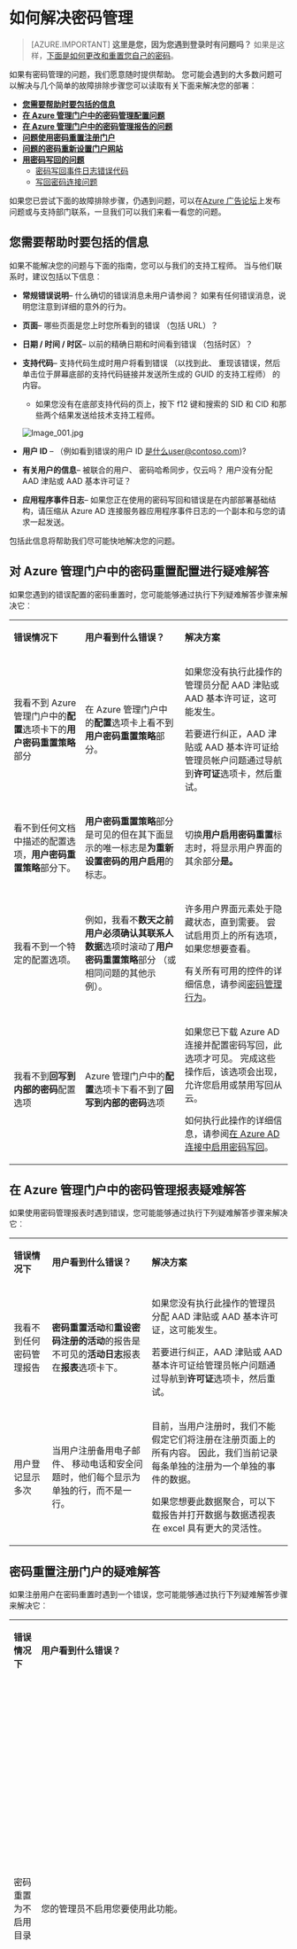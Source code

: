<properties
    pageTitle="故障排除︰ Azure AD 密码管理 |Microsoft Azure"
    description="Azure AD 密码管理，包括重置、 更改、 写回、 注册、 常见故障排除步骤和哪些信息要包括何时寻求帮助。"
    services="active-directory"
    documentationCenter=""
    authors="asteen"
    manager="femila"
    editor="curtand"/>

<tags
    ms.service="active-directory"
    ms.workload="identity"
    ms.tgt_pltfrm="na"
    ms.devlang="na"
    ms.topic="article"
    ms.date="08/12/2016"
    ms.author="asteen"/>

# <a name="how-to-troubleshoot-password-management"></a>如何解决密码管理

> [AZURE.IMPORTANT] **这里是您，因为您遇到登录时有问题吗？** 如果是这样，[下面是如何更改和重置您自己的密码](active-directory-passwords-update-your-own-password.md)。

如果有密码管理的问题，我们愿意随时提供帮助。 您可能会遇到的大多数问题可以解决与几个简单的故障排除步骤您可以读取有关下面来解决您的部署︰

* [**您需要帮助时要包括的信息**](#information-to-include-when-you-need-help)
* [**在 Azure 管理门户中的密码管理配置问题**](#troubleshoot-password-reset-configuration-in-the-azure-management-portal)
* [**在 Azure 管理门户中的密码管理报告的问题**](#troubleshoot-password-management-reports-in-the-azure-management-portal)
* [**问题使用密码重置注册门户**](#troubleshoot-the-password-reset-registration-portal)
* [**问题的密码重新设置门户网站**](#troubleshoot-the-password-reset-portal)
* [**用密码写回的问题**](#troubleshoot-password-writeback)
  - [密码写回事件日志错误代码](#password-writeback-event-log-error-codes)
  - [写回密码连接问题](#troubleshoot-password-writeback-connectivity)

如果您已尝试下面的故障排除步骤，仍遇到问题，可以在[Azure 广告论坛](https://social.msdn.microsoft.com/forums/azure/home?forum=WindowsAzureAD)上发布问题或与支持部门联系，一旦我们可以我们来看一看您的问题。

## <a name="information-to-include-when-you-need-help"></a>您需要帮助时要包括的信息

如果不能解决您的问题与下面的指南，您可以与我们的支持工程师。 当与他们联系时，建议包括以下信息︰

 - **常规错误说明**– 什么确切的错误消息未用户请参阅？  如果有任何错误消息，说明您注意到详细的意外的行为。
 - **页面**– 哪些页面是您上时您所看到的错误 （包括 URL）？
 - **日期 / 时间 / 时区**– 以前的精确日期和时间看到错误 （包括时区）？
 - **支持代码**– 支持代码生成时用户将看到错误 （以找到此、 重现该错误，然后单击位于屏幕底部的支持代码链接并发送所生成的 GUID 的支持工程师） 的内容。
   - 如果您没有在底部支持代码的页上，按下 f12 键和搜索的 SID 和 CID 和那些两个结果发送给技术支持工程师。

    ![][001]

 - **用户 ID** – （例如看到错误的用户 ID 是什么user@contoso.com)?
 - **有关用户的信息**– 被联合的用户、 密码哈希同步，仅云吗？  用户没有分配 AAD 津贴或 AAD 基本许可证？
 - **应用程序事件日志**– 如果您正在使用的密码写回和错误是在内部部署基础结构，请压缩从 Azure AD 连接服务器应用程序事件日志的一个副本和与您的请求一起发送。

包括此信息将帮助我们尽可能快地解决您的问题。


## <a name="troubleshoot-password-reset-configuration-in-the-azure-management-portal"></a>对 Azure 管理门户中的密码重置配置进行疑难解答
如果您遇到的错误配置的密码重置时，您可能能够通过执行下列疑难解答步骤来解决它︰

<table>
          <tbody><tr>
            <td>
              <p>
                <strong>错误情况下</strong>
              </p>
            </td>
            <td>
              <p>
                <strong>用户看到什么错误？</strong>
              </p>
            </td>
            <td>
              <p>
                <strong>解决方案</strong>
              </p>
            </td>
          </tr>
          <tr>
            <td>
              <p>我看不到 Azure 管理门户中的<strong>配置</strong>选项卡下的<strong>用户密码重置策略</strong>部分</p>
            </td>
            <td>
              <p>在 Azure 管理门户中的<strong>配置</strong>选项卡上看不到<strong>用户密码重置策略</strong>部分。</p>
            </td>
            <td>
              <p>如果您没有执行此操作的管理员分配 AAD 津贴或 AAD 基本许可证，这可能发生。 </p>
              <p>若要进行纠正，AAD 津贴或 AAD 基本许可证给管理员帐户问题通过导航到<strong>许可证</strong>选项卡，然后重试。</p>
            </td>
          </tr>
          <tr>
            <td>
              <p>看不到任何文档中描述的配置选项，<strong>用户密码重置策略</strong>部分下。</p>
            </td>
            <td>
              <p><strong>用户密码重置策略</strong>部分是可见的但在其下面显示的唯一标志是<strong>为重新设置密码的用户启用</strong>的标志。</p>
            </td>
            <td>
              <p>切换<strong>用户启用密码重置</strong>标志时，将显示用户界面的其余部分<strong>是。</strong></p>
            </td>
          </tr>
          <tr>
            <td>
              <p>我看不到一个特定的配置选项。</p>
            </td>
            <td>
              <p>例如，我看不<strong>数天之前用户必须确认其联系人数据</strong>选项时滚动了<strong>用户密码重置策略</strong>部分 （或相同问题的其他示例）。</p>
            </td>
            <td>
              <p>许多用户界面元素处于隐藏状态，直到需要。 尝试启用页上的所有选项，如果您想要查看。</p>
              <p>有关所有可用的控件的详细信息，请参阅<a href="active-directory-passwords-customize.md#password-management-behavior">密码管理行为</a>。</p>
            </td>
          </tr>
          <tr>
            <td>
              <p>我看不到<strong>回写到内部的密码</strong>配置选项</p>
            </td>
            <td>
              <p>Azure 管理门户中的<strong>配置</strong>选项卡下看不到了<strong>回写到内部的密码</strong>选项</p>
            </td>
            <td>
              <p>如果您已下载 Azure AD 连接并配置密码写回，此选项才可见。 完成这些操作后，该选项会出现，允许您启用或禁用写回从云。</p>
              <p>如何执行此操作的详细信息，请参阅<a href="active-directory-passwords-getting-started.md#step-2-enable-password-writeback-in-azure-ad-connect">在 Azure AD 连接中启用密码写回</a>。</p>
            </td>
          </tr>
        </tbody></table>

## <a name="troubleshoot-password-management-reports-in-the-azure-management-portal"></a>在 Azure 管理门户中的密码管理报表疑难解答
如果使用密码管理报表时遇到错误，您可能能够通过执行下列疑难解答步骤来解决它︰

<table>
          <tbody><tr>
            <td>
              <p>
                <strong>错误情况下</strong>
              </p>
            </td>
            <td>
              <p>
                <strong>用户看到什么错误？</strong>
              </p>
            </td>
            <td>
              <p>
                <strong>解决方案</strong>
              </p>
            </td>
          </tr>
          <tr>
            <td>
              <p>我看不到任何密码管理报告</p>
            </td>
            <td>
              <p><strong>密码重置活动</strong>和<strong>重设密码注册的活动</strong>的报告是不可见的<strong>活动日志</strong>报表在<strong>报表</strong>选项卡下。</p>
            </td>
            <td>
              <p>如果您没有执行此操作的管理员分配 AAD 津贴或 AAD 基本许可证，这可能发生。 </p>
              <p>若要进行纠正，AAD 津贴或 AAD 基本许可证给管理员帐户问题通过导航到<strong>许可证</strong>选项卡，然后重试。</p>
            </td>
          </tr>
          <tr>
            <td>
              <p>用户登记显示多次</p>
            </td>
            <td>
              <p>当用户注册备用电子邮件、 移动电话和安全问题时，他们每个显示为单独的行，而不是一行。</p>
            </td>
            <td>
              <p>目前，当用户注册时，我们不能假定它们将注册在注册页面上的所有内容。 因此，我们当前记录每条单独的注册为一个单独的事件的数据。</p>
              <p>如果您想要此数据聚合，可以下载报告并打开数据与数据透视表在 excel 具有更大的灵活性。</p>
            </td>
          </tr>
        </tbody></table>

## <a name="troubleshoot-the-password-reset-registration-portal"></a>密码重置注册门户的疑难解答
如果注册用户在密码重置时遇到一个错误，您可能能够通过执行下列疑难解答步骤来解决它︰

<table>
          <tbody><tr>
            <td>
              <p>
                <strong>错误情况下</strong>
              </p>
            </td>
            <td>
              <p>
                <strong>用户看到什么错误？</strong>
              </p>
            </td>
            <td>
              <p>
                <strong>解决方案</strong>
              </p>
            </td>
          </tr>
          <tr>
            <td>
              <p>密码重置为不启用目录</p>
            </td>
            <td>
              <p>您的管理员不启用您要使用此功能。</p>
            </td>
            <td>
              <p>切换<strong>用户启用密码重置</strong>标志为<strong>是</strong>并在 Azure 管理门户目录配置选项卡上单击<strong>保存</strong>。 您必须具有 Azure AD 津贴或基本许可证分配给管理员执行此操作。</p>
            </td>
          </tr>
          <tr>
            <td>
              <p>用户不具有分配 AAD 津贴或 AAD 基本许可证</p>
            </td>
            <td>
              <p>您的管理员不启用您要使用此功能。</p>
            </td>
            <td>
              <p>将 Azure AD 津贴或 Azure AD 基本许可证分配给 Azure 管理门户中的<strong>许可证</strong>选项卡下的用户。 您必须具有 Azure AD 津贴或基本许可证分配给管理员执行此操作。</p>
            </td>
          </tr>
          <tr>
            <td>
              <p>处理请求时出错</p>
            </td>
            <td>
              <p>用户将看到错误消息︰</p>
              <p>

              </p>
              <p>处理请求时出错 </p>
              <p>在尝试重置密码。</p>
            </td>
            <td>
              <p>这由很多问题，但此错误通常由任一服务中断或配置问题不能解决的。 </p>
              <p>如果您看到此错误，它将影响您的业务，请与支持部门联系，我们将帮助您尽快。 请参阅<a href="#information-to-include-when-you-need-help">信息包括在您需要帮助</a>，则应提供与支持工程师，以帮助快速的解决方法，请参阅。</p>
            </td>
          </tr>
        </tbody></table>

## <a name="troubleshoot-the-password-reset-portal"></a>密码重置门户的疑难解答
如果您遇到的错误，在重置用户的密码时，您可能能够通过执行下列疑难解答步骤来解决它︰

<table>
          <tbody><tr>
            <td>
              <p>
                <strong>错误情况下</strong>
              </p>
            </td>
            <td>
              <p>
                <strong>用户看到什么错误？</strong>
              </p>
            </td>
            <td>
              <p>
                <strong>解决方案</strong>
              </p>
            </td>
          </tr>
          <tr>
            <td>
              <p>密码重置为不启用目录</p>
            </td>
            <td>
              <p>您的帐户未启用密码重置</p>
              <p>很抱歉，您的管理员没有设置您的帐户以用于此服务。 </p>
              <p>

              </p>
              <p>如果您愿意，我们可以与您的组织中管理员联系来重置您的密码。</p>
            </td>
            <td>
              <p>切换<strong>用户启用密码重置</strong>标志为<strong>是</strong>并在 Azure 管理门户目录配置选项卡上单击<strong>保存</strong>。 您必须具有 Azure AD 津贴或基本许可证分配给管理员执行此操作。</p>
            </td>
          </tr>
          <tr>
            <td>
              <p>用户不具有分配 AAD 津贴或 AAD 基本许可证</p>
            </td>
            <td>
              <p>虽然我们不能自动重置非管理员帐户密码，我们可以联系到您的组织的管理人员为您代劳。</p>
            </td>
            <td>
              <p>将 Azure AD 津贴或 Azure AD 基本许可证分配给 Azure 管理门户中的<strong>许可证</strong>选项卡下的用户。 您必须具有 Azure AD 津贴或基本许可证分配给管理员执行此操作。</p>
            </td>
          </tr>
          <tr>
            <td>
              <p>目录启用密码重置，但用户已丢失或存在格式错误的身份验证信息</p>
            </td>
            <td>
              <p>您的帐户未启用密码重置</p>
              <p>很抱歉，您的管理员没有设置您的帐户以用于此服务。 </p>
              <p>

              </p>
              <p>如果您愿意，我们可以与您的组织中管理员联系来重置您的密码。</p>
            </td>
            <td>
              <p>请确保该用户具有正确联系人数据文件中的目录之前。 有关如何配置身份验证信息的目录中，以便用户不会看到此错误的信息，请参阅<a href="active-directory-passwords-learn-more.md#what-data-is-used-by-password-reset">数据使用的密码重置</a>。</p>
            </td>
          </tr>
          <tr>
            <td>
              <p>目录启用密码重置，但用户只有一条联系人数据文件上设置策略需要两个验证步骤</p>
            </td>
            <td>
              <p>您的帐户未启用密码重置</p>
              <p>很抱歉，您的管理员没有设置您的帐户以用于此服务。 </p>
              <p>

              </p>
              <p>如果您愿意，我们可以与您的组织中管理员联系来重置您的密码。</p>
            </td>
            <td>
              <p>在继续操作前请确保该用户具有至少两个正确配置联系方法 （例如，移动电话和办公电话）。 有关如何配置身份验证信息的目录中，以便用户不会看到此错误的信息，请参阅<a href="active-directory-passwords-learn-more.md#what-data-is-used-by-password-reset">数据使用的密码重置</a>。</p>
            </td>
          </tr>
          <tr>
            <td>
              <p>目录已启用密码重置，并正确配置用户，但用户将无法连接到 </p>
            </td>
            <td>
              <p>天哪 ！  我们与您联系时遇到意外的错误。</p>
            </td>
            <td>
              <p>这可能是一个临时服务错误的结果或配置错误的我们无法正确检测到联系人数据。 如果用户等待 10 秒钟，再试一次，出现"联系您的管理员联系"链接。 再次单击重试将重新派发该调用，而单击"联系您的管理员"将向用户、 密码或请求密码重置为该用户帐户执行 （按优先级顺序） 的全局管理员发送表单的电子邮件。</p>
            </td>
          </tr>
          <tr>
            <td>
              <p>用户永远不会接收密码重置 SMS 或电话联络</p>
            </td>
            <td>
              <p>用户单击"文本我"或"请呼叫我"，然后永远收不到任何东西。</p>
            </td>
            <td>
              <p>这可能是出现在目录中的格式不正确的电话号码。 请确保电话号码的格式是"+ ccc xxxyyyzzzzXeeee"。 若要了解有关格式电话使用密码重置的数字请参见<a href="active-directory-passwords-learn-more.md#what-data-is-used-by-password-reset">数据使用的密码重置</a>。</p>
              <p>如果您需要扩展路由到当前用户，请注意，密码重置不支持扩展，即使您指定一个目录 （它们去除之前调用将被调度） 中。 尝试使用不带扩展名，数字或将扩展集成到您的 PBX 中的电话号码。</p>
            </td>
          </tr>
          <tr>
            <td>
              <p>用户永远不会接收密码重置电子邮件</p>
            </td>
            <td>
              <p>用户单击"电子邮件我"，然后永远收不到任何东西。</p>
            </td>
            <td>
              <p>为解决此问题的最常见原因是，垃圾邮件筛选器拒绝该消息。 请检查您的垃圾邮件，电子邮件的垃圾邮件，或删除项目文件夹。</p>
              <p>另外，请确保您正在检查正确的电子邮件消息...，很多人具有非常相似的电子邮件地址并结束检查错误的邮件收件箱。 如果这两个选项都不起作用，也可能是在目录中的电子邮件地址不正确，请检查以确保电子邮件地址正确，然后重试。 若要了解有关格式的电子邮件地址重新设置密码的使用请参阅<a href="active-directory-passwords-learn-more.md#what-data-is-used-by-password-reset">哪些数据使用的密码重置</a>。</p>
            </td>
          </tr>
          <tr>
            <td>
              <p>我已经设置密码重置策略，但当管理员帐户使用密码重置，该策略不会应用</p>
            </td>
            <td>
              <p>重置其密码的管理员帐户请参阅启用密码重置、 电子邮件和移动电话，无论何种策略设置在<strong>用户密码重置策略</strong>部分<strong>配置</strong>选项卡下的选项相同。</p>
            </td>
            <td>
              <p>在<strong>配置</strong>选项卡的<strong>用户密码重置策略</strong>部分配置的选项仅适用于您的组织中的最终用户。</p>
              <p>Microsoft 管理并控制管理员重设密码策略以确保最高的安全级别</p>
            </td>
          </tr>
          <tr>
            <td>
              <p>用户阻止试图在一天内多次重置密码</p>
            </td>
            <td>
              <p>用户将看到一条错误指出︰</p>
              <p>

              </p>
              <p>请使用另一种方法。</p>
              <p>您尝试验证您的帐户在最后 1 小时次数过多。 出于安全原因，您需要等待 24 小时之前您可以再试一次。 </p>
              <p>如果您愿意，我们可以与您的组织中管理员联系来重置您的密码。</p>
            </td>
            <td>
              <p>我们到阻止用户尝试重置其密码，在较短时间内多次从实现的自动调节机制。 这种情况发生时︰</p>
              <ol class="ordered">
                <li>
用户尝试验证电话号码在 1 小时内 5 次。<br\><br\></li>
                <li>
用户尝试在一小时内 5 次使用入口的安全问题。<br\><br\></li>
                <li>
用户尝试在一小时内 5 次置相同的用户帐户的密码。<br\><br\></li>
              </ol>
              <p>若要解决此问题，指示用户等待 24 小时后的最后一次尝试，并且用户将能够重置其密码。</p>
            </td>
          </tr>
          <tr>
            <td>
              <p>他或她的电话号码进行验证时，用户将看到错误</p>
            </td>
            <td>
              <p>尝试验证电话使用作为身份验证方法，用户将看到一条说明︰</p>
              <p>

              </p>
              <p>指定了不正确的电话号码。</p>
            </td>
            <td>
              <p>输入的电话号码与文件上的电话号码不匹配时，将发生此错误。</p>
              <p>请确保用户输入完整的电话号码，包括区域和国家/地区的代码中，当尝试使用密码重置基于电话的方法。</p>
            </td>
          </tr>
          <tr>
            <td>
              <p>处理请求时出错</p>
            </td>
            <td>
              <p>用户将看到错误消息︰</p>
              <p>

              </p>
              <p>处理请求时出错 </p>
              <p>在尝试重置密码。</p>
            </td>
            <td>
              <p>这由很多问题，但此错误通常由任一服务中断或配置问题不能解决的。 </p>
              <p>如果您看到此错误，它将影响您的业务，请与支持部门联系，我们将帮助您尽快。 请参阅<a href="#information-to-include-when-you-need-help">信息包括在您需要帮助</a>，则应提供与支持工程师，以帮助快速的解决方法，请参阅。</p>
            </td>
          </tr>
        </tbody></table>

## <a name="troubleshoot-password-writeback"></a>解决密码写回
如果您遇到错误时启用、 禁用或使用密码写回，您可能能够通过执行下列疑难解答步骤来解决它︰

<table>
          <tbody><tr>
            <td>
              <p>
                <strong>错误情况下</strong>
              </p>
            </td>
            <td>
              <p>
                <strong>用户看到什么错误？</strong>
              </p>
            </td>
            <td>
              <p>
                <strong>解决方案</strong>
              </p>
            </td>
          </tr>
          <tr>
            <td>
              <p>常规服务和启动故障</p>
            </td>
            <td>
              <p>在 Azure AD 连接计算机的应用程序事件日志中的错误 6800 场所，密码重置服务不启动。</p>
              <p>

              </p>
              <p>服务，联合或密码哈希后同步的用户不能重置其密码。</p>
            </td>
            <td>
              <p>当启用密码写回时，同步引擎将调用写回库执行 （服务） 的配置与云服务服务。 在服务期间或密码写回启动 WCF 终结点时遇到的任何错误将导致您 Azure AD 连接的计算机的事件日志中的事件日志中的错误。</p>
              <p>期间 ADSync 服务重新启动，如果配置写回，WCF 终结点将开始。 但是，如果启动的终结点失败，我们将只是记录事件 6800，让同步服务启动。 此事件表示终结点不启动密码写回。 按组件将表明为什么终结点无法启动 PasswordResetService 生成事件日志事件 (6800) 以及事件日志条目的详细信息。 查看这些事件日志错误，然后尝试重新启动 Azure 的 AD 连接，如果密码写回仍不能正常工作。 如果问题仍然存在，请禁用并重新启用密码写回。</p>
            </td>
          </tr>
                    <tr>
            <td>
              <p>当用户尝试重置密码或解锁帐户密码写启用的时则操作将失败。 此外，您会看到在 Azure AD 连接事件日志包含事件:"同步引擎返回错误 hr = 800700CE，邮件 = 文件名或扩展名太长"解除锁定操作发生后。
                            </p>
            </td>
            <td>
              <p>如果必须升级旧版本的 Azure AD 连接或目录同步，这会发生。 升级到旧版本的 Azure AD 连接设置 Azure 广告管理代理帐户 （较新版本将设置 127 的字符长度的密码） 254 个字符的密码。 这种长密码用于 AD 接口导入和导出操作，但解除锁定操作不支持。
                            </p>
            </td>
            <td>
              <p>[查找 Active Directory 帐户](active-directory-aadconnect-accounts-permissions.md#active-directory-account)Azure AD 连接和重置密码中包含不能超过 127 个字符。 然后从开始菜单打开**同步服务**。 定位到**连接器**并查找**Active Directory 连接器**。 选择它并单击**属性**。 导航到**凭据**页并输入新的密码。 请选择**确定**关闭该页面。
                            </p>
            </td>
          </tr>
                    <tr>
            <td>
              <p>在 Azure AD 连接安装过程中配置写回错误。</p>
            </td>
            <td>
              <p>在 Azure AD 连接安装过程的最后一步，您可以看到一个错误，指示无法配置密码写回。</p>
              <p>

              </p>
              <p>Azure 的 AD 连接应用程序事件日志中包含错误 32009 型"错误获取身份验证令牌"。</p>
            </td>
            <td>
              <p>在以下两种情况下会发生此错误︰</p>
              <ul>
                <li class="unordered">
您已指定开始 Azure AD 连接安装过程中指定的全局管理员帐户的密码不正确。<br\><br\></li>
              </ul>
              <ul>
                <li class="unordered">
您试图使用 Azure AD 连接安装过程的开始处指定的全局管理员帐户的联盟的用户。<br\><br\></li>
              </ul>
              <p>若要修复此错误，请确保您没有为全局管理员使用联合的帐户指定的 Azure AD 连接安装过程中，开头和指定的密码不正确。</p>
            </td>
          </tr>
          <tr>
            <td>
              <p>在 Azure AD 连接安装过程中配置写回错误。</p>
            </td>
            <td>
              <p>Azure AD 连接的计算机的事件日志包含错误 32002 引发的 PasswordResetService。</p>
              <p>

              </p>
              <p>该错误显示为:"错误连接到 ServiceBus，令牌提供程序不能提供安全令牌..."</p>
              <p>

              </p>
            </td>
            <td>
              <p>此错误的根本原因是内部环境中运行的密码重置服务不能够连接到服务总线端点在云中。 通过阻止对特定端口或 web 地址的出站连接的防火墙规则通常通常导致此错误。</p>
              <p>

              </p>
              <p>请确保您的防火墙允许为下列的出站连接︰</p>
              <ul>
                <li class="unordered">
通过 TCP 443 (HTTPS) 的所有通信<br\><br\></li>
              </ul>
              <ul>
                <li class="unordered">
对出站连接 <br\><br\></li>
              </ul>
              <p>

              </p>
              <p>一旦您已更新了这些规则，重新启动 Azure AD 连接的计算机和密码写回应该重新开始工作。</p>
            </td>
          </tr>
          <tr>
            <td>
              <p>密码写回终结点上的 prem 无法访问</p>
            </td>
            <td>
              <p>之后的一些时间，联合或密码哈希的工作同步的用户不能重置其密码。</p>
            </td>
            <td>
              <p>在某些罕见的情况下，密码写回服务可能无法重新启动时重新启动 Azure AD 连接。 在这些情况下，第一次，检查是否是在 prem.启用的密码写回 这可以使用 Azure AD 连接向导或 powershell （请参阅 Howto 上面一节）。如果该功能似乎已启用，请尝试启用或禁用功能再次通过用户界面或 PowerShell。 请参阅"步骤 2︰ 启用目录同步计算机上的密码写回&amp;配置防火墙规则"<a href="active-directory-passwords-getting-started.md#enable-users-to-reset-or-change-their-ad-passwords">如何启用/禁用密码写回</a>有关如何执行此操作的详细信息。</p>
              <p>

              </p>
              <p>如果这不起作用，请尝试完全卸载并重新安装 Azure AD 连接。</p>
            </td>
          </tr>
          <tr>
            <td>
              <p>权限错误</p>
            </td>
            <td>
              <p>联合或密码哈希同步获得的尝试之后，重置其密码请参见错误提交时出现服务问题表示的密码的用户。</p>
              <p>

              </p>
              <p>除此之外，在密码重置操作，可能会看到有关管理代理的错误被拒绝访问您在本地事件日志中。</p>
            </td>
            <td>
              <p>如果您在事件日志中查看这些错误，请确认 （即已在向导中指定在配置的时间） AD 帐户密码写回所需的权限。</p>
              <p>

              </p>
              <p>请注意，一旦被授予此权限，可能需要 1 小时 trickle 下通过 sdprop 后台任务的 DC 上的权限。 </p>
              <p>密码重设工作，权限需要加盖在正在重置其密码的用户对象的安全描述符。 此权限显示在用户对象上，直到密码重置将继续由于访问被拒绝而失败。</p>
            </td>
          </tr>
          <tr>
            <td>
              <p>从 Azure AD 连接配置向导配置密码写回时的错误 </p>
            </td>
            <td>
              <p>"无法找到 MA"向导中启用/禁用密码写回时的错误</p>
            </td>
            <td>
              <p>Azure AD 连接的清单在以下情况中的发行版中没有一个已知的错误︰</p>
              <ol class="ordered">
                <li>
配置为租户 abc.com （已验证域） 使用凭据设置 Azure AD 连接。 这将导致 AAD 连接器名称"abc.com – AAD"正在创建。<br\><br\></li>
                <li>
然后您再更改 AAD 凭据设置 （使用旧同步用户界面） 连接器 （注意是但不同的域名相同的租户）。 <br\><br\></li>
                <li>
现在，您尝试启用/禁用密码写回。 该向导将构造使用凭据设置，为"abc.onmicrosoft.com – AAD"的连接器的名称并传递给密码写回 cmdlet。 这将失败，因为没有使用该名称创建的接头。<br\><br\></li>
              </ol>
              <p>已在我们最新版本中得到解决。 如果较早版本，一种解决办法是使用 powershell cmdlet 以启用/禁用该功能。 请参阅"步骤 2︰ 启用目录同步计算机上的密码写回&amp;配置防火墙规则"<a href="active-directory-passwords-getting-started.md#enable-users-to-reset-or-change-their-ad-passwords">如何启用/禁用密码写回</a>有关如何执行此操作的详细信息。</p>
            </td>
          </tr>
          <tr>
            <td>
              <p>无法重置密码中特殊的组，如域管理员的用户 / 企业管理员等。</p>
            </td>
            <td>
              <p>联合或密码哈希同步获得的受保护组的一部分，并尝试之后重置其密码请参见错误提交时出现服务问题表示的密码的用户。</p>
            </td>
            <td>
              <p>在 Active Directory 中的特权的用户使用 AdminSDHolder 进行保护。 <a href="https://technet.microsoft.com/magazine/2009.09.sdadminholder.aspx">Http://technet.microsoft.com/magazine/2009.09.sdadminholder.aspx</a>有关更多详细信息，请参阅。 </p>
              <p>

              </p>
              <p>这意味着在这些对象上的安全描述符定期检查匹配一个中指定的 AdminSDHolder 并被重置，如果它们是不同的。 因此对这类用户不 trickle 密码写回所需的附加权限。 这可能会导致不工作这样的用户的密码写回。因此，我们不支持管理密码的这些组中的用户因为它中断的 AD 安全模型。</p>
            </td>
          </tr>
          <tr>
            <td>
              <p>找不到与对象重置操作失败</p>
            </td>
            <td>
              <p>联合或密码哈希同步获得的尝试之后，重置其密码请参见错误提交时出现服务问题表示的密码的用户。</p>
              <p>

              </p>
              <p>除此之外，在密码重置操作，您可能会看到错误从 Azure AD 连接服务指示"找不到对象"错误事件日志中。</p>
            </td>
            <td>
              <p>此错误通常表明同步引擎是找不到链接的 MV AAD 连接器空间中的用户对象或 AD 的连接器空间对象。 </p>
              <p>

              </p>
              <p>若要解决此问题，请确保用户确实同步从上 prem 到通过 Azure AD 连接的当前实例的 AAD 和检查连接器空间和 MV 中对象的状态。 请确认 AD CS 对象是通过"Microsoft.InfromADUserAccountEnabled.xxx"规则的 MV 对象的连接器。</p>
            </td>
          </tr>
          <tr>
            <td>
              <p>重置操作将失败，有多个匹配找到 eror</p>
            </td>
            <td>
              <p>联合或密码哈希同步获得的尝试之后，重置其密码请参见错误提交时出现服务问题表示的密码的用户。</p>
              <p>

              </p>
              <p>除此之外，在密码重置操作，您可能会看到错误从 Azure AD 连接服务指示"找到多个 maches"错误事件日志中。</p>
            </td>
            <td>
              <p>这表明，同步引擎检测到 MV 对象是连接到多个 AD CS 对象，通过"Microsoft.InfromADUserAccountEnabled.xxx"。 这意味着用户在多个目录林都启用的帐户。 </p>
              <p>

              </p>
              <p>目前这种情况下不是支持密码写回。</p>
            </td>
          </tr>
          <tr>
            <td>
              <p>由于配置错误而失败的密码操作。</p>
            </td>
            <td>
              <p>由于配置错误而失败的密码操作。 应用程序事件日志中包含文本的 Azure AD 连接错误 6329: 0x8023061f （操作失败，因为此管理代理没有启用密码同步。）</p>
            </td>
            <td>
              <p>出现这种情况是如果 Azure AD 连接配置更改为添加&nbsp;新的 AD 林 （或以删除并重新添加现有的目录林中）<strong>后</strong>的密码写回功能已启用。 这种新添加的目录林中的用户的密码操作将会失败。 若要解决此问题，请禁用并完成目录林配置更改之后，重新启用密码写回功能。</p>
            </td>
          </tr>
          <tr>
            <td>
              <p>由用户更改写回正常，用户可通过重置密码，但写回密码或重置为管理员用户失败。</p>
            </td>
            <td>
              <p>尝试重置代表从 Azure 管理门户用户的密码，当您看到一条消息指出:"在您的内部环境中运行的密码重置服务不支持重置用户密码的管理员。 请升级到最新版本的 Azure AD 连接来解决这个问题。"</p>
            </td>
            <td>
              <p>同步引擎的版本不支持特定的密码写回操作使用时，将发生这种情况。 写回、 密码更改写回和从 Azure 管理门户管理员启动密码重置回写，Azure AD 连接 1.0.0419.0911 支持所有密码管理操作以后的版本中，包括密码重置。&nbsp; 目录同步版本高于 1.0.6862 支持密码重置回写。 若要解决此问题，我们强烈建议您安装最新版本的 Azure AD 连接或 Azure 活动目录连接 （有关详细信息，请参阅<a href="active-directory-aadconnect">目录集成工具</a>） 来解决此问题，并充分利用您的组织中的密码写回。</p>
            </td>
          </tr>
        </tbody></table>


## <a name="password-writeback-event-log-error-codes"></a>密码写回事件日志错误代码
最佳做法是在用密码写回的问题进行故障排除时是检查您 Azure AD 连接的计算机上的应用程序事件日志。 此事件日志将包含密码写回感兴趣的两个来源的事件。 PasswordResetService 源将描述操作和相关的密码写回操作的问题。 ADSync 源将描述操作和与 AD 环境中设置密码相关的问题。

<table>
          <tbody><tr>
            <td>
              <p>
                <strong>代码</strong>
              </p>
            </td>
            <td>
              <p>
                <strong>名称 / 消息</strong>
              </p>
            </td>
            <td>
              <p>
                <strong>来源</strong>
              </p>
            </td>
            <td>
              <p>
                <strong>说明</strong>
              </p>
            </td>
          </tr>
          <tr>
            <td>
              <p>6329</p>
            </td>
            <td>
              <p>扣︰ MMS(4924) 0x80230619 –"限制可以防止密码被指定到当前更改。</p>
            </td>
            <td>
              <p>ADSync</p>
            </td>
            <td>
              <p>尝试设置密码不符合密码期限、 历史记录、 复杂性，或域的筛选要求的本地目录的密码写回服务时，将发生此事件。</p>
              <ul>
                <li class="unordered">
如果有密码最短使用期限，最近更改了该时间段的时间内的密码，您将无法再次更改密码，直到它到达您的域中指定的生存期。 出于测试目的，最小年龄应该设置为 0。<br\><br\></li>
              </ul>
              <ul>
                <li class="unordered">
如果有密码历史要求启用，则您必须选择在上一次的 N 次，未使用过的密码其中 N 是密码历史记录设置。 如果您选择在最后一个 N 次使用过的密码，然后将这种情况下看到失败。 出于测试目的，历史应该设置为 0。<br\><br\></li>
              </ul>
              <ul>
                <li class="unordered">
如果有密码复杂性要求，它们将用户尝试更改或重设密码时实施。<br\><br\></li>
              </ul>
              <ul>
                <li class="unordered">
如果有密码筛选器启用，并且用户选择的密码未满足筛选条件，然后重置或更改操作将会失败。<br\><br\></li>
              </ul>
            </td>
          </tr>
          <tr>
            <td>
              <p>HR 8023042</p>
            </td>
            <td>
              <p>同步引擎返回错误 hr = 80230402，邮件 = 尝试获取一个对象，该对象失败，因为与同一个锚点的重复的项</p>
            </td>
            <td>
              <p>ADSync</p>
            </td>
            <td>
              <p>当多个域中启用了相同的用户 id 时，将发生此事件。  例如，如果您正在同步帐户/资源目录林，并具有相同的用户 id 存在并在每个已启用，则可能发生此错误。  </p>
              <p>如果您正在使用一个非唯一的定位特性 （如别名或 UPN） 和两个用户共享同一 anchor 属性，也可发生此错误。</p>
              <p>若要解决此问题，请确保您没有任何重复的用户在您的域中，每个用户使用一个独特的定位属性。</p>
            </td>
          </tr>
          <tr>
            <td>
              <p>31001</p>
            </td>
            <td>
              <p>PasswordResetStart </p>
            </td>
            <td>
              <p>PasswordResetService</p>
            </td>
            <td>
              <p>此事件表示内部服务检测到密码重置请求联合或密码哈希同步获得的来自云中的用户。 此事件是在每个密码的第一个事件重置写回操作。</p>
            </td>
          </tr>
          <tr>
            <td>
              <p>31002</p>
            </td>
            <td>
              <p>PasswordResetSuccess </p>
            </td>
            <td>
              <p>PasswordResetService</p>
            </td>
            <td>
              <p>此事件表明，用户在密码重置操作过程中选择一个新密码，我们确定该密码满足公司密码要求，并且该密码已成功写入回本地广告环境。</p>
            </td>
          </tr>
          <tr>
            <td>
              <p>31003</p>
            </td>
            <td>
              <p>PasswordResetFail </p>
            </td>
            <td>
              <p>PasswordResetService</p>
            </td>
            <td>
              <p>此事件表示用户选择的密码，并且密码到内部部署环境中，成功到达，但当我们试图在本地的广告环境中设置密码时，出现错误。 发生这种情况的原因有多种︰</p>
              <ul>
                <li class="unordered">
用户的密码不符合时代、 历史记录、 复杂性，或筛选器的域的要求。 请尝试全新的密码，若要解决此问题。<br\><br\></li>
              </ul>
              <ul>
                <li class="unordered">
马萨诸塞州服务帐户没有相应的权限才能设置用户帐户的新密码。<br\><br\></li>
              </ul>
              <ul>
                <li class="unordered">
用户帐户是受保护组中，如域或企业管理员，不允许密码设置操作。<br\><br\></li>
              </ul>
              <p>请参阅<a href="#troubleshoot-password-writeback">疑难解答密码写回</a>，以了解更多关于哪些其他 situtions 可能导致此错误。</p>
            </td>
          </tr>
          <tr>
            <td>
              <p>31004</p>
            </td>
            <td>
              <p>OnboardingEventStart </p>
            </td>
            <td>
              <p>PasswordResetService</p>
            </td>
            <td>
              <p>此事件指示我们在贵组织的密码写回 web 服务启动服务，并启用与 Azure AD 连接的密码写回会发生。</p>
            </td>
          </tr>
          <tr>
            <td>
              <p>31005</p>
            </td>
            <td>
              <p>OnboardingEventSuccess </p>
            </td>
            <td>
              <p>PasswordResetService</p>
            </td>
            <td>
              <p>此事件表示服务过程成功，并且密码写回功能已准备好使用。</p>
            </td>
          </tr>
          <tr>
            <td>
              <p>31006</p>
            </td>
            <td>
              <p>ChangePasswordStart </p>
            </td>
            <td>
              <p>PasswordResetService</p>
            </td>
            <td>
              <p>此事件表明内部服务检测到联盟的密码更改请求或密码哈希同步获得的来自云中的用户。 此事件是在每个密码更改写回操作中的第一个事件。</p>
            </td>
          </tr>
          <tr>
            <td>
              <p>31007</p>
            </td>
            <td>
              <p>ChangePasswordSuccess </p>
            </td>
            <td>
              <p>PasswordResetService</p>
            </td>
            <td>
              <p>此事件表明，用户在密码更改操作过程中选择一个新密码，我们确定该密码满足公司密码要求，并且该密码已成功写入回本地广告环境。</p>
            </td>
          </tr>
          <tr>
            <td>
              <p>31008</p>
            </td>
            <td>
              <p>ChangePasswordFail </p>
            </td>
            <td>
              <p>PasswordResetService</p>
            </td>
            <td>
              <p>此事件表示用户选择的密码，并且密码到内部部署环境中，成功到达，但当我们试图在本地的广告环境中设置密码时，出现错误。 发生这种情况的原因有多种︰</p>
              <ul>
                <li class="unordered">
用户的密码不符合时代、 历史记录、 复杂性，或筛选器的域的要求。 请尝试全新的密码，若要解决此问题。<br\><br\></li>
              </ul>
              <ul>
                <li class="unordered">
马萨诸塞州服务帐户没有相应的权限才能设置用户帐户的新密码。<br\><br\></li>
              </ul>
              <ul>
                <li class="unordered">
用户帐户是受保护组中，如域或企业管理员，不允许密码设置操作。<br\><br\></li>
              </ul>
              <p>请参阅<a href="#troubleshoot-password-writeback">疑难解答密码写回</a>，以了解更多关于哪些其他情况下可能导致此错误。</p>
            </td>
          </tr>
          <tr>
            <td>
              <p>31009</p>
            </td>
            <td>
              <p>ResetUserPasswordByAdminStart </p>
            </td>
            <td>
              <p>PasswordResetService</p>
            </td>
            <td>
              <p>内部服务检测到密码重置请求联合或密码哈希同步获得的来自管理员代表用户的用户。 此事件是在每个管理员启动密码重置回写操作中的第一个事件。</p>
            </td>
          </tr>
          <tr>
            <td>
              <p>31010</p>
            </td>
            <td>
              <p>ResetUserPasswordByAdminSuccess </p>
            </td>
            <td>
              <p>PasswordResetService</p>
            </td>
            <td>
              <p>管理管理员启动密码重置操作期间选择新的密码，我们确定该密码满足公司密码要求，并且该密码已成功写入回本地广告环境。</p>
            </td>
          </tr>
          <tr>
            <td>
              <p>31011</p>
            </td>
            <td>
              <p>ResetUserPasswordByAdminFail </p>
            </td>
            <td>
              <p>PasswordResetService</p>
            </td>
            <td>
              <p>该管理员代表用户选择密码和密码成功到达到内部部署环境中，但当我们试图在本地的广告环境中设置密码时，出现错误。 发生这种情况的原因有多种︰</p>
              <ul>
                <li class="unordered">
用户的密码不符合时代、 历史记录、 复杂性，或筛选器的域的要求。 请尝试全新的密码，若要解决此问题。<br\><br\></li>
              </ul>
              <ul>
                <li class="unordered">
马萨诸塞州服务帐户没有相应的权限才能设置用户帐户的新密码。<br\><br\></li>
              </ul>
              <ul>
                <li class="unordered">
用户帐户是受保护组中，如域或企业管理员，不允许密码设置操作。<br\><br\></li>
              </ul>
              <p>请参阅<a href="#troubleshoot-password-writeback">疑难解答密码写回</a>，以了解更多关于哪些其他 situtions 可能导致此错误。</p>
            </td>
          </tr>
          <tr>
            <td>
              <p>31012</p>
            </td>
            <td>
              <p>OffboardingEventStart </p>
            </td>
            <td>
              <p>PasswordResetService</p>
            </td>
            <td>
              <p>此事件会发生如果您禁用使用 Azure AD 连接的密码写回，表示我们在贵组织的密码写回 web 服务启动 offboarding。</p>
            </td>
          </tr>
          <tr>
            <td>
              <p>31013</p>
            </td>
            <td>
              <p>OffboardingEventSuccess </p>
            </td>
            <td>
              <p>PasswordResetService</p>
            </td>
            <td>
              <p>此事件表明 offboarding 过程成功，并已成功禁用密码写回功能。</p>
            </td>
          </tr>
          <tr>
            <td>
              <p>31014</p>
            </td>
            <td>
              <p>OffboardingEventFail </p>
            </td>
            <td>
              <p>PasswordResetService</p>
            </td>
            <td>
              <p>此事件表明 offboarding 过程没有成功。 这可能是由于配置过程中，指定的云或本地管理员帐户的权限错误，或者因为您试图禁用密码写回时使用联合的云全局管理员。 若要解决此问题，请检查您的管理权限，您不使用任何配置的密码写回功能时联合帐户。</p>
            </td>
          </tr>
          <tr>
            <td>
              <p>31015</p>
            </td>
            <td>
              <p>WriteBackServiceStarted </p>
            </td>
            <td>
              <p>PasswordResetService</p>
            </td>
            <td>
              <p>此事件表示密码写回服务已成功启动，并已准备好接受来自云的密码管理请求。</p>
            </td>
          </tr>
          <tr>
            <td>
              <p>31016</p>
            </td>
            <td>
              <p>WriteBackServiceStopped </p>
            </td>
            <td>
              <p>PasswordResetService</p>
            </td>
            <td>
              <p>此事件表示密码写回服务已停止，并从云中的任何密码管理请求不会成功。</p>
            </td>
          </tr>
          <tr>
            <td>
              <p>31017</p>
            </td>
            <td>
              <p>AuthTokenSuccess </p>
            </td>
            <td>
              <p>PasswordResetService</p>
            </td>
            <td>
              <p>此事件表示我们成功检索到 Azure AD 连接安装期间指定以启动 offboarding 或服务进程全局管理员授权标记。</p>
            </td>
          </tr>
          <tr>
            <td>
              <p>31018</p>
            </td>
            <td>
              <p>KeyPairCreationSuccess </p>
            </td>
            <td>
              <p>PasswordResetService</p>
            </td>
            <td>
              <p>此事件表示我们已成功创建了密码加密密钥用于加密密码从云被发送到您的内部环境。</p>
            </td>
          </tr>
          <tr>
            <td>
              <p>32000</p>
            </td>
            <td>
              <p>UnknownError </p>
            </td>
            <td>
              <p>PasswordResetService</p>
            </td>
            <td>
              <p>此事件表示密码管理操作时出现未知的错误。 查看事件详细信息中的异常文本。 如果您有问题，请尝试禁用并重新启用密码写回。 如果这不起作用，包括事件日志和跟踪 id 指定的副本与支持工程师的内幕。</p>
            </td>
          </tr>
          <tr>
            <td>
              <p>32001</p>
            </td>
            <td>
              <p>服务错误 </p>
            </td>
            <td>
              <p>PasswordResetService</p>
            </td>
            <td>
              <p>此事件指示没有错误连接到云密码重置服务，并且通常发生在内部服务无法连接到密码重置 web 服务。 </p>
            </td>
          </tr>
          <tr>
            <td>
              <p>32002</p>
            </td>
            <td>
              <p>ServiceBusError </p>
            </td>
            <td>
              <p>PasswordResetService</p>
            </td>
            <td>
              <p>此事件表示连接到租户的服务总线实例时出错。 这可能是因为您内部环境中阻止出站连接。 请检查您的防火墙，以确保您通过 TCP 443 和向<a href="https://ssprsbprodncu-sb.accesscontrol.windows.net/">https://ssprsbprodncu-sb.accesscontrol.windows.net/</a>，允许连接并再试一次。 如果仍有问题，请尝试禁用并重新启用密码写回。</p>
            </td>
          </tr>
          <tr>
            <td>
              <p>32003</p>
            </td>
            <td>
              <p>InPutValidationError </p>
            </td>
            <td>
              <p>PasswordResetService</p>
            </td>
            <td>
              <p>此事件表示传递给我们的 web 服务 API 的输入无效。 再次尝试该操作。</p>
            </td>
          </tr>
          <tr>
            <td>
              <p>32004</p>
            </td>
            <td>
              <p>DecryptionError </p>
            </td>
            <td>
              <p>PasswordResetService</p>
            </td>
            <td>
              <p>此事件表示已解密的密码，云从到达时出错。 这可能是因为云服务和本地环境之间的解密密钥不匹配。 若要解决此问题，禁用并重新启用您的内部环境中的密码写回。</p>
            </td>
          </tr>
          <tr>
            <td>
              <p>32005</p>
            </td>
            <td>
              <p>ConfigurationError </p>
            </td>
            <td>
              <p>PasswordResetService</p>
            </td>
            <td>
              <p>期间服务，我们将特定于租户的信息保存在您的内部环境中的配置文件。 此事件指示保存此文件时出错或，那里启动该服务时在错误读取文件。 若要解决此问题，请尝试禁用并重新启用密码写回强制重写此配置文件。 </p>
            </td>
          </tr>
          <tr>
            <td>
              <p>32006</p>
            </td>
            <td>
              <p>EndPointConfigurationError </p>
            </td>
            <td>
              <p>PasswordResetService</p>
            </td>
            <td>
              <p>不建议使用-此事件 Azure AD 连接中不存在，只有最早期生成的目录同步支持写回。</p>
            </td>
          </tr>
          <tr>
            <td>
              <p>32007</p>
            </td>
            <td>
              <p>OnBoardingConfigUpdateError </p>
            </td>
            <td>
              <p>PasswordResetService</p>
            </td>
            <td>
              <p>在服务，我们将发送数据从云到内部密码重置服务。 然后该数据写入到内存中文件之前发送到同步服务在磁盘上安全地存储这些信息中。 此事件指示编写或更新内存中的数据的问题。 若要解决此问题，请尝试禁用并重新启用密码写回强制重写此配置。</p>
            </td>
          </tr>
          <tr>
            <td>
              <p>32008</p>
            </td>
            <td>
              <p>ValidationError </p>
            </td>
            <td>
              <p>PasswordResetService</p>
            </td>
            <td>
              <p>此事件表示我们从密码重置 web 服务收到无效的响应。 若要解决此问题，请尝试禁用并重新启用密码写回。</p>
            </td>
          </tr>
          <tr>
            <td>
              <p>32009</p>
            </td>
            <td>
              <p>AuthTokenError </p>
            </td>
            <td>
              <p>PasswordResetService</p>
            </td>
            <td>
              <p>此事件表明，我们无法获得授权令牌 Azure AD 连接安装过程中指定的全局管理员帐户。 此错误可能由错误的用户名或密码的全局管理员帐户指定或联合是因为指定的全局管理员帐户。 若要解决此问题，请重新运行配置使用正确的用户名和密码，并确保管理员托管 (仅云或密码同步) 帐户。</p>
            </td>
          </tr>
          <tr>
            <td>
              <p>32010</p>
            </td>
            <td>
              <p>CryptoError </p>
            </td>
            <td>
              <p>PasswordResetService</p>
            </td>
            <td>
              <p>此事件表示在生成密码时出现错误的加密密钥或解密密码发送过来的云服务。 此错误可能表示您的环境的问题。 查看事件日志以了解详细信息并解决此问题的详细信息。 您还可以尝试禁用和重新启用密码写回服务来解决此问题。</p>
            </td>
          </tr>
          <tr>
            <td>
              <p>32011</p>
            </td>
            <td>
              <p>OnBoardingServiceError </p>
            </td>
            <td>
              <p>PasswordResetService</p>
            </td>
            <td>
              <p>此事件表明，内部服务无法正确通信与密码重置 web 服务启动服务进程。 这可能是由于防火墙规则或您组织中获取身份验证令牌的问题。 若要解决此问题，请确保您对 TCP 443 和 TCP 9350 9354 或<a href="https://ssprsbprodncu-sb.accesscontrol.windows.net/">https://ssprsbprodncu-sb.accesscontrol.windows.net/</a>，未阻止的出站连接和不联合使用到板载 AAD admin 帐户。 </p>
            </td>
          </tr>
          <tr>
            <td>
              <p>32012</p>
            </td>
            <td>
              <p>OnBoardingServiceDisableError </p>
            </td>
            <td>
              <p>PasswordResetService</p>
            </td>
            <td>
              <p>不建议使用-此事件 Azure AD 连接中不存在，只有最早期生成的目录同步支持写回。</p>
            </td>
          </tr>
          <tr>
            <td>
              <p>32013</p>
            </td>
            <td>
              <p>OffBoardingError </p>
            </td>
            <td>
              <p>PasswordResetService</p>
            </td>
            <td>
              <p>此事件表明，内部服务无法正确通信与密码重置 web 服务启动 offboarding 过程。 这可能是由于防火墙规则或获得授权标记为您的租户的问题。 若要解决此问题，确保您对 443 或<a href="https://ssprsbprodncu-sb.accesscontrol.windows.net/">https://ssprsbprodncu-sb.accesscontrol.windows.net/</a>，未阻止的出站连接不联合 AAD 管理员帐户使用到离职。 </p>
            </td>
          </tr>
          <tr>
            <td>
              <p>32014</p>
            </td>
            <td>
              <p>ServiceBusWarning </p>
            </td>
            <td>
              <p>PasswordResetService</p>
            </td>
            <td>
              <p>此事件表明，我们不得不重新尝试连接到租户的服务总线实例。 正常情况下，这不应该值得关注，但如果您看到此事件很多时候，考虑检查您的网络连接到服务总线，尤其是高延迟或低带宽的连接。</p>
            </td>
          </tr>
          <tr>
            <td>
              <p>32015</p>
            </td>
            <td>
              <p>ReportServiceHealthError </p>
            </td>
            <td>
              <p>PasswordResetService</p>
            </td>
            <td>
              <p>为了监视密码写回服务的运行状况，我们将发送心跳信号数据与我们的密码重置 web 服务每个 5 分钟。 此事件指示时将此健康信息发送回给云 web 服务时发生错误。 此健康信息不包含 OII 或 PII 的数据，并且是纯粹的心跳和基本服务的统计信息，以便我们可以提供在云中的服务状态信息。</p>
            </td>
          </tr>
          <tr>
            <td>
              <p>33001</p>
            </td>
            <td>
              <p>ADUnKnownError </p>
            </td>
            <td>
              <p>PasswordResetService</p>
            </td>
            <td>
              <p>此事件表明广告由返回的未知的错误，请检查 Azure AD 连接服务器事件日志中的事件 ADSync 来源有关此错误的详细信息。</p>
            </td>
          </tr>
          <tr>
            <td>
              <p>33002</p>
            </td>
            <td>
              <p>ADUserNotFoundError </p>
            </td>
            <td>
              <p>PasswordResetService</p>
            </td>
            <td>
              <p>此事件表示尝试重置或更改密码的用户未在本地目录中找到。 用户已删除的内部部署时但在云中，不可能发生这种情况或是否有同步的问题。 检查同步日志，以及最后几个同步运行的详细信息的详细信息。</p>
            </td>
          </tr>
          <tr>
            <td>
              <p>33003</p>
            </td>
            <td>
              <p>ADMutliMatchError </p>
            </td>
            <td>
              <p>PasswordResetService</p>
            </td>
            <td>
              <p>在密码重置或更改请求源自云时，我们使用 Azure AD 连接的安装过程中指定的群锚点以确定如何将该请求链接返回到您的内部环境中的用户。 此事件表示我们与同一个云定位特性内部目录中找到两个用户。 检查同步日志，以及最后几个同步运行的详细信息的详细信息。</p>
            </td>
          </tr>
          <tr>
            <td>
              <p>33004</p>
            </td>
            <td>
              <p>ADPermissionsError </p>
            </td>
            <td>
              <p>PasswordResetService</p>
            </td>
            <td>
              <p>此事件指示管理代理服务帐户问题设置新的密码帐户上没有适当的权限。 确保 MA 目录林中的用户帐户具有在树林中的所有对象重置和更改密码权限。  有关如何执行到此问题，请参阅<a href="active-directory-passwords-getting-started.md#step-4-set-up-the-appropriate-active-directory-permissions">步骤 4︰ 设置适当的 Active Directory 权限</a>。</p>
            </td>
          </tr>
          <tr>
            <td>
              <p>33005</p>
            </td>
            <td>
              <p>ADUserAccountDisabled </p>
            </td>
            <td>
              <p>PasswordResetService</p>
            </td>
            <td>
              <p>此事件表示我们尝试重置或更改在场所已禁用帐户的密码。 启用此帐户，然后再次尝试该操作。</p>
            </td>
          </tr>
          <tr>
            <td>
              <p>33006</p>
            </td>
            <td>
              <p>ADUserAccountLockedOut </p>
            </td>
            <td>
              <p>PasswordResetService</p>
            </td>
            <td>
              <p>事件指示我们尝试重置或更改在的场所已被锁定的帐户的密码。 用户尝试更改或重置密码操作，多次在短时间内，可能会出现锁定。 解除锁定该帐户，然后再次尝试该操作。</p>
            </td>
          </tr>
          <tr>
            <td>
              <p>33007</p>
            </td>
            <td>
              <p>ADUserIncorrectPassword </p>
            </td>
            <td>
              <p>PasswordResetService</p>
            </td>
            <td>
              <p>此事件表示用户指定当前密码不正确，当执行密码更改操作。 指定正确的当前密码，然后重试。</p>
            </td>
          </tr>
          <tr>
            <td>
              <p>33008</p>
            </td>
            <td>
              <p>ADPasswordPolicyError </p>
            </td>
            <td>
              <p>PasswordResetService</p>
            </td>
            <td>
              <p>尝试设置密码不符合密码期限、 历史记录、 复杂性，或域的筛选要求的本地目录的密码写回服务时，将发生此事件。</p>
              <ul>
                <li class="unordered">
如果有密码最短使用期限，最近更改了该时间段的时间内的密码，您将无法再次更改密码，直到它到达您的域中指定的生存期。 出于测试目的，最小年龄应该设置为 0。<br\><br\></li>
              </ul>
              <ul>
                <li class="unordered">
如果有密码历史要求启用，则您必须选择在上一次的 N 次，未使用过的密码其中 N 是密码历史记录设置。 如果您选择在最后一个 N 次使用过的密码，然后将这种情况下看到失败。 出于测试目的，历史应该设置为 0。<br\><br\></li>
              </ul>
              <ul>
                <li class="unordered">
如果有密码复杂性要求，它们将用户尝试更改或重设密码时实施。<br\><br\></li>
              </ul>
              <ul>
                <li class="unordered">
如果有密码筛选器启用，并且用户选择的密码未满足筛选条件，然后重置或更改操作将会失败。<br\><br\></li>
              </ul>
            </td>
          </tr>
          <tr>
            <td>
              <p>33009</p>
            </td>
            <td>
              <p>ADConfigurationError </p>
            </td>
            <td>
              <p>PasswordResetService</p>
            </td>
            <td>
              <p>此事件表明存在密码重新添加到您的内部目录配置问题由于 Active Directory 问题写入。 检查来自 ADSync 服务上发生了什么错误详细信息的消息的 Azure AD 连接计算机的应用程序事件日志。 </p>
            </td>
          </tr>
          <tr>
            <td>
              <p>34001</p>
            </td>
            <td>
              <p>ADPasswordPolicyOrPermissionError </p>
            </td>
            <td>
              <p>PasswordResetService</p>
            </td>
            <td>
              <p>不建议使用-此事件 Azure AD 连接中不存在，只有最早期生成的目录同步支持写回。</p>
            </td>
          </tr>
          <tr>
            <td>
              <p>34002</p>
            </td>
            <td>
              <p>ADNotReachableError </p>
            </td>
            <td>
              <p>PasswordResetService</p>
            </td>
            <td>
              <p>不建议使用-此事件 Azure AD 连接中不存在，只有最早期生成的目录同步支持写回。</p>
            </td>
          </tr>
          <tr>
            <td>
              <p>34003</p>
            </td>
            <td>
              <p>ADInvalidAnchorError </p>
            </td>
            <td>
              <p>PasswordResetService</p>
            </td>
            <td>
              <p>不建议使用-此事件 Azure AD 连接中不存在，只有最早期生成的目录同步支持写回。</p>
            </td>
          </tr>
        </tbody></table>

## <a name="troubleshoot-password-writeback-connectivity"></a>写回密码连接疑难解答

如果您遇到的用密码写回组件的 Azure AD 连接的服务中断，下面是一些快速步骤可以解决此问题︰

 - [重新启动 Azure AD 连接同步服务](#restart-the-azure-AD-Connect-sync-service)
 - [禁用并重新启用密码写回功能](#disable-and-re-enable-the-password-writeback-feature)
 - [安装最新版本，Azure AD 连接](#install-the-latest-azure-ad-connect-release)
 - [解决密码写回](#troubleshoot-password-writeback)

一般情况下，我们建议您就可以恢复您的服务以最快的方式上面的顺序执行这些步骤。

### <a name="restart-the-azure-ad-connect-sync-service"></a>重新启动 Azure AD 连接同步服务
重新启动 Azure AD 连接同步服务可以帮助解决连接问题或与该服务的其他暂时的问题。

 1. 作为管理员，单击运行**Azure AD 连接**的服务器上的**开始**。
 2. 在搜索框中键入**"服务"** ，然后按**Enter**。
 3. 查找**Microsoft Azure AD 连接**项。
 4. 用鼠标右键单击服务项，单击**重新启动**，等待该操作完成。

    ![][002]

这些步骤将重新建立与云服务的连接，并解决您可能遇到的任何中断。  如果重新启动同步服务不能解决您的问题，我们建议您尝试禁用并重新启用密码写回功能作为下一步。

### <a name="disable-and-re-enable-the-password-writeback-feature"></a>禁用并重新启用密码写回功能
禁用和重新启用密码写回功能可以帮助解决连接问题。

 1. 作为管理员，打开**Azure AD 连接配置向导**。
 2. 在**对 Azure AD 连接**对话框中，输入您的**Azure AD 全局管理员凭据**
 3. 在**连接到 AD DS**对话框中，输入您的**AD 域服务管理员凭据**。
 4. **唯一地标识您的用户**在对话框上，单击**下一步**按钮。
 5. 在**可选功能**对话框中，取消选中**密码回写**复选框。

    ![][003]

 6. 单击**下一步**通过剩余的对话框页面不需要改变直到到达**即可开始配置**页面。
 7. 确保配置页显示**密码回写选项为禁用状态**，然后单击绿色的**配置**按钮以提交您的更改。
 8. 在**已完成**对话框中，取消选择**立即同步**选项，然后单击**完成**以关闭向导。
 9. 重新打开**Azure AD 连接配置向导**。
 10.    **重复步骤 2-8**，除了确保您**选中密码回写选项****可选功能**屏幕重新启用该服务。

    ![][004]

这些步骤将重新建立与我们的云服务的连接，并解决您可能遇到的任何中断。

如果禁用和重新启用密码写回功能不能解决您的问题，我们建议您尝试重新安装 Azure AD 连接，为下一步。

### <a name="install-the-latest-azure-ad-connect-release"></a>安装最新版本，Azure AD 连接
重新安装 Azure AD 连接包将解决任何配置问题，这可能会影响您能够连接到云服务或管理本地 AD 环境中的密码。
我们建议，只有在尝试上面所述的前两个步骤之后执行此步骤。

 1. 下载最新版本的 Azure AD 连接[此处](active-directory-aadconnect.md#install-azure-ad-connect)。
 2. 由于您已经安装了 Azure AD 连接，只需要执行原位升级以更新到最新版本的 Azure AD 连接安装。
 3. 执行下载的程序包，请按照屏幕说明进行操作以更新您 Azure AD 连接的计算机。  没有更多的手动步骤是必需的除非您自定义的框同步规则，在这种情况下，您应该**备份这些文件，然后继续进行升级，然后手动重新部署其在完成后**。

这些步骤将重新建立与我们的云服务的连接，并解决您可能遇到的任何中断。

如果安装最新版本的 Azure AD 连接的服务器不能解决您的问题，我们建议在安装最新的同步 QFE 之后，作为最后一步尝试禁用并重新启用密码写回。

如果它不能解决您的问题，我们建议您看一下[解决密码写回](#troubleshoot-password-writeback)和[Azure AD 密码管理常见问题解答](active-directory-passwords-faq.md)查看如果您的问题可能会那里讨论。


<br/>
<br/>
<br/>

## <a name="links-to-password-reset-documentation"></a>链接到密码重置文档
下面是 Azure AD 密码重置文档页的所有链接︰

* **这里是您，因为您遇到登录时有问题吗？** 如果是这样，[下面是如何更改和重置您自己的密码](active-directory-passwords-update-your-own-password.md)。
* [**它的工作原理**](active-directory-passwords-how-it-works.md)的了解有关的六个不同部分的服务和每个站点都
* [**入门**](active-directory-passwords-getting-started.md)-了解如何允许用户重置并更改其云或内部密码
* [**自定义**](active-directory-passwords-customize.md)-了解如何自定义的外观和感觉和行为与您的组织需要的服务
* [**最佳做法**](active-directory-passwords-best-practices.md)-了解如何快速部署和有效地管理您的组织中的密码
* [**深入**](active-directory-passwords-get-insights.md)的了解我们集成的报告功能
* [**常见问题解答**](active-directory-passwords-faq.md)-获取常见问题的答案
* [**了解更多**](active-directory-passwords-learn-more.md)-转到服务的工作方式的技术细节的深



[001]: ./media/active-directory-passwords-troubleshoot/001.jpg "Image_001.jpg"
[002]: ./media/active-directory-passwords-troubleshoot/002.jpg "Image_002.jpg"
[003]: ./media/active-directory-passwords-troubleshoot/003.jpg "Image_003.jpg"
[004]: ./media/active-directory-passwords-troubleshoot/004.jpg "Image_004.jpg"
